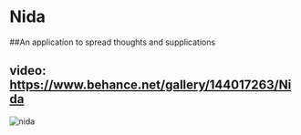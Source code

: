 # Nida

##An application to spread thoughts and supplications
## video: https://www.behance.net/gallery/144017263/Nida

![nida](https://user-images.githubusercontent.com/80629705/189707465-f7a31b07-d7a9-4da5-bb35-7dfba7dbb362.png)
